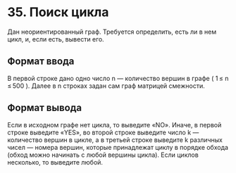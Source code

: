 # 35. Поиск цикла

Дан неориентированный граф. Требуется определить, есть ли в нем цикл, и, если есть, вывести его.


## Формат ввода

В первой строке дано одно число n — количество вершин в графе ( 1 ≤ n ≤ 500 ). Далее в n строках задан сам граф матрицей смежности.


## Формат вывода

Если в иcходном графе нет цикла, то выведите «NO». Иначе, в первой строке выведите «YES», во второй строке выведите число k — количество вершин в цикле, а в третьей строке выведите k различных чисел — номера вершин, которые принадлежат циклу в порядке обхода (обход можно начинать с любой вершины цикла). Если циклов несколько, то выведите любой. 
